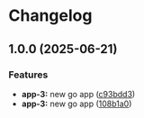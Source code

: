 # Changelog

## 1.0.0 (2025-06-21)


### Features

* **app-3:** new go app ([c93bdd3](https://github.com/dlior/cm-mr/commit/c93bdd3af2be58ce532334503fc22d487937c9ac))
* **app-3:** new go app ([108b1a0](https://github.com/dlior/cm-mr/commit/108b1a0b36715d92993f9d859d0316f00c3d5b5d))
